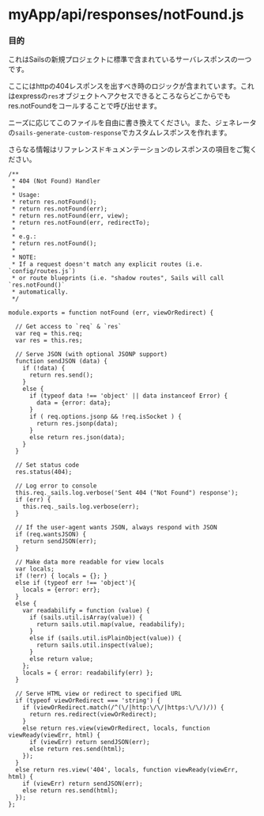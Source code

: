 # myApp/api/responses/notFound.js
### 目的

これはSailsの新規プロジェクトに標準で含まれているサーバレスポンスの一つです。

ここにはhttpの404レスポンスを出すべき時のロジックが含まれています。これはexpressの`res`オブジェクトへアクセスできるところならどこからでもres.notFoundをコールすることで呼び出せます。

ニーズに応じてこのファイルを自由に書き換えてください。また、ジェネレータの`sails-generate-custom-response`でカスタムレスポンスを作れます。

さらなる情報はリファレンスドキュメンテーションのレスポンスの項目をご覧ください。

<docmeta name="uniqueID" value="notFoundjs935866">
<docmeta name="displayName" value="notFound.js">

```
/**
 * 404 (Not Found) Handler
 *
 * Usage:
 * return res.notFound();
 * return res.notFound(err);
 * return res.notFound(err, view);
 * return res.notFound(err, redirectTo);
 *
 * e.g.:
 * return res.notFound();
 *
 * NOTE:
 * If a request doesn't match any explicit routes (i.e. `config/routes.js`)
 * or route blueprints (i.e. "shadow routes", Sails will call `res.notFound()`
 * automatically.
 */

module.exports = function notFound (err, viewOrRedirect) {

  // Get access to `req` & `res`
  var req = this.req;
  var res = this.res;

  // Serve JSON (with optional JSONP support)
  function sendJSON (data) {
    if (!data) {
      return res.send();
    }
    else {
      if (typeof data !== 'object' || data instanceof Error) {
        data = {error: data};
      }
      if ( req.options.jsonp && !req.isSocket ) {
        return res.jsonp(data);
      }
      else return res.json(data);
    }
  }

  // Set status code
  res.status(404);

  // Log error to console
  this.req._sails.log.verbose('Sent 404 ("Not Found") response');
  if (err) {
    this.req._sails.log.verbose(err);
  }

  // If the user-agent wants JSON, always respond with JSON
  if (req.wantsJSON) {
    return sendJSON(err);
  }

  // Make data more readable for view locals
  var locals;
  if (!err) { locals = {}; }
  else if (typeof err !== 'object'){
    locals = {error: err};
  }
  else {
    var readabilify = function (value) {
      if (sails.util.isArray(value)) {
        return sails.util.map(value, readabilify);
      }
      else if (sails.util.isPlainObject(value)) {
        return sails.util.inspect(value);
      }
      else return value;
    };
    locals = { error: readabilify(err) };
  }

  // Serve HTML view or redirect to specified URL
  if (typeof viewOrRedirect === 'string') {
    if (viewOrRedirect.match(/^(\/|http:\/\/|https:\/\/)/)) {
      return res.redirect(viewOrRedirect);
    }
    else return res.view(viewOrRedirect, locals, function viewReady(viewErr, html) {
      if (viewErr) return sendJSON(err);
      else return res.send(html);
    });
  }
  else return res.view('404', locals, function viewReady(viewErr, html) {
    if (viewErr) return sendJSON(err);
    else return res.send(html);
  });
};

```
